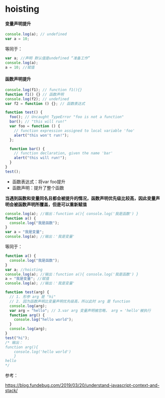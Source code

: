 # hoisting

#### 变量声明提升



```javascript
console.log(a); // undefined
var a = 10;
```



等同于：



```javascript
var a; //声明 默认值是undefined “准备工作”
console.log(a);
a = 10; //赋值
```



#### 函数声明提升



```javascript
console.log(f1); // function f1(){}
function f1() {} // 函数声明
console.log(f2); // undefined
var f2 = function () {}; // 函数表达式
```



```javascript
function test() {
  foo(); // Uncaught TypeError "foo is not a function"
  bar(); // "this will run!"
  var foo = function () {
    // function expression assigned to local variable 'foo'
    alert("this won't run!");
  };

  function bar() {
    // function declaration, given the name 'bar'
    alert("this will run!");
  }
}
test();
```



- 函数表达式：将var foo提升
- 函数声明：提升了整个函数



**当遇到函数和变量同名且都会被提升的情况，函数声明优先级比较高，因此变量声明会被函数声明所覆盖，但是可以重新赋值**



```javascript
console.log(a); //输出：function a(){ console.log('我是函数') }
function a() {
  console.log("我是函数");
}
var a = "我是变量";
console.log(a); //输出：'我是变量'
```



等同于：



```javascript
function a() {
  console.log("我是函数");
}
var a; //hoisting
console.log(a); //输出：function a(){ console.log('我是函数') }
a = "我是变量"; //赋值
console.log(a); //输出：'我是变量'
```



```javascript
function test(arg) {
  // 1. 形参 arg 是 "hi"
  // 2. 因为函数声明比变量声明优先级高，所以此时 arg 是 function
  console.log(arg);
  var arg = "hello"; // 3.var arg 变量声明被忽略， arg = 'hello'被执行
  function arg() {
    console.log("hello world");
  }
  console.log(arg);
}
test("hi");
/* 输出：
function arg(){
    console.log('hello world') 
    }
hello 
*/
```



参考：

https://blog.fundebug.com/2019/03/20/understand-javascript-context-and-stack/